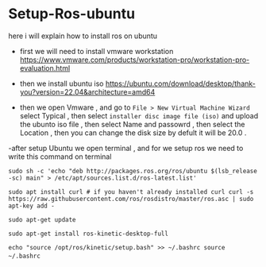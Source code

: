 # Setup-Ros-ubuntu
here i will explain how to install ros on ubuntu

- first we will need to install vmware workstation https://www.vmware.com/products/workstation-pro/workstation-pro-evaluation.html

- then we install ubuntu iso https://ubuntu.com/download/desktop/thank-you?version=22.04&architecture=amd64

- then we open Vmware , and go to `File > New Virtual Machine Wizard ` select Typical , then select `installer disc image file (iso)` and upload the ubunto iso file , then select Name and passowrd , then select the Location , then you can change the disk size by defult it will be 20.0 .

-after setup Ubuntu we open terminal , and for we setup ros we need to write this command on terminal

`sudo sh -c 'echo "deb http://packages.ros.org/ros/ubuntu $(lsb_release -sc) main" > /etc/apt/sources.list.d/ros-latest.list'`

`sudo apt install curl # if you haven't already installed curl
curl -s https://raw.githubusercontent.com/ros/rosdistro/master/ros.asc | sudo apt-key add -`

`sudo apt-get update`

`sudo apt-get install ros-kinetic-desktop-full`

`echo "source /opt/ros/kinetic/setup.bash" >> ~/.bashrc
source ~/.bashrc`
``
``

